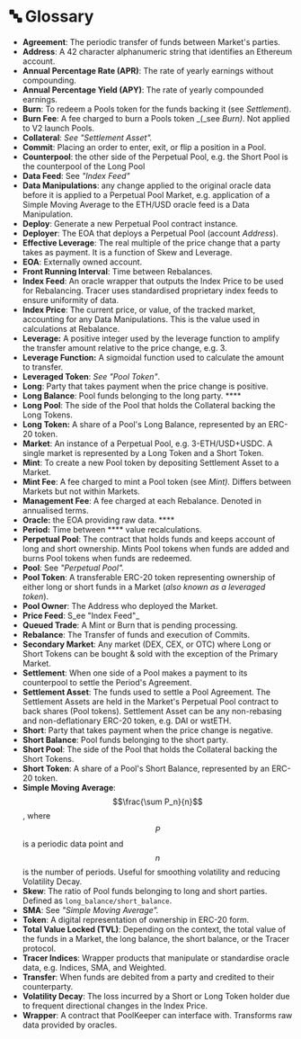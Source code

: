 # 🔤 Glossary

* **Agreement**: The periodic transfer of funds between Market's parties.&#x20;
* **Address**: A 42 character alphanumeric string that identifies an Ethereum account.&#x20;
* **Annual Percentage Rate (APR)**: The rate of yearly earnings without compounding.
* **Annual Percentage Yield (APY)**: The rate of yearly compounded earnings.
* **Burn**: To redeem a Pools token for the funds backing it (see _Settlement_).&#x20;
* **Burn Fee**: A fee charged to burn a Pools token _(_see _Burn)_. Not applied to V2 launch Pools.
* **Collateral**: _See "Settlement Asset"._
* **Commit**: Placing an order to enter, exit, or flip a position in a Pool.&#x20;
* **Counterpool**: the other side of the Perpetual Pool, e.g. the Short Pool is the counterpool of the Long Pool
* **Data Feed**: See _"Index Feed"_
* **Data Manipulations**: any change applied to the original oracle data before it is applied to a Perpetual Pool Market, e.g. application of a Simple Moving Average to the ETH/USD oracle feed is a Data Manipulation.
* **Deploy**: Generate a new Perpetual Pool contract instance. &#x20;
* **Deployer**: The EOA that deploys a Perpetual Pool (account _Address_).&#x20;
* **Effective Leverage**: The real multiple of the price change that a party takes as payment. It is a function of Skew and Leverage.
* **EOA**: Externally owned account.&#x20;
* **Front Running Interval**: Time between Rebalances.
* **Index Feed**: An oracle wrapper that outputs the Index Price to be used for Rebalancing. Tracer uses standardised proprietary index feeds to ensure uniformity of data.&#x20;
* **Index Price**: The current price, or value, of the tracked market, accounting for any Data Manipulations. This is the value used in calculations at Rebalance.&#x20;
* **Leverage:** A positive integer used by the leverage function to amplify the transfer amount relative to the price change, e.g. 3.
* **Leverage Function:** A sigmoidal function used to calculate the amount to transfer.
* **Leveraged Token**: _See "Pool Token"_.
* **Long**: Party that takes payment when the price change is positive.&#x20;
* **Long Balance**: Pool funds belonging to the long party. ****&#x20;
* **Long Pool**: The side of the Pool that holds the Collateral backing the Long Tokens.
* **Long Token:** A share of a Pool's Long Balance, represented by an ERC-20 token.&#x20;
* **Market**: An instance of a Perpetual Pool, e.g. 3-ETH/USD+USDC. A single market is represented by a Long Token and a Short Token.&#x20;
* **Mint**: To create a new Pool token by depositing Settlement Asset to a Market.&#x20;
* **Mint Fee**: A fee charged to mint a Pool token (see _Mint)._ Differs between Markets but not within Markets.
* **Management Fee**: A fee charged at each Rebalance. Denoted in annualised terms.
* **Oracle:** the EOA providing raw data. ****&#x20;
* **Period:** Time between **** value recalculations.&#x20;
* **Perpetual Pool**: The contract that holds funds and keeps account of long and short ownership. Mints Pool tokens when funds are added and burns Pool tokens when funds are redeemed.
* **Pool**: See _"Perpetual Pool"._
* **Pool Token**: A transferable ERC-20 token representing ownership of either long or short funds in a Market (_also known as a_ _leveraged token_).&#x20;
* **Pool Owner**: The Address who deployed the Market.
* **Price Feed**: S_ee "Index Feed"_
* **Queued Trade**: A Mint or Burn that is pending processing.
* **Rebalance**: The Transfer of funds and execution of Commits.&#x20;
* **Secondary Market**: Any market (DEX, CEX, or OTC) where Long or Short Tokens can be bought & sold with the exception of the Primary Market.
* **Settlement**: When one side of a Pool makes a payment to its counterpool to settle the Period's Agreement.&#x20;
* **Settlement Asset**: The funds used to settle a Pool Agreement. The Settlement Assets are held in the Market's Perpetual Pool contract to back shares (Pool tokens). Settlement Asset can be any non-rebasing and non-deflationary ERC-20 token, e.g. DAI or wstETH.&#x20;
* **Short**: Party that takes payment when the price change is negative.&#x20;
* **Short Balance**: Pool funds belonging to the short party.
* **Short Pool**: The side of the Pool that holds the Collateral backing the Short Tokens.
* **Short Token**: A share of a Pool's Short Balance, represented by an ERC-20 token.&#x20;
* **Simple Moving Average**: $$\frac{\sum P_n}{n}$$, where $$P$$ is a periodic data point and $$n$$ is the number of periods. Useful for smoothing volatility and reducing Volatility Decay.
* **Skew**: The ratio of Pool funds belonging to long and short parties. Defined as `long_balance`_`/`_`short_balance`.
* **SMA**: See _"Simple Moving Average"._
* **Token**: A digital representation of ownership in ERC-20 form.
* **Total Value Locked (TVL)**: Depending on the context, the total value of the funds in a Market, the long balance, the short balance, or the Tracer protocol.&#x20;
* **Tracer Indices**: Wrapper products that manipulate or standardise oracle data, e.g. Indices, SMA, and Weighted.
* **Transfer**: When funds are debited from a party and credited to their counterparty.&#x20;
* **Volatility Decay**: The loss incurred by a Short or Long Token holder due to frequent directional changes in the Index Price.
* **Wrapper**: A contract that PoolKeeper can interface with. Transforms raw data provided by oracles.&#x20;
